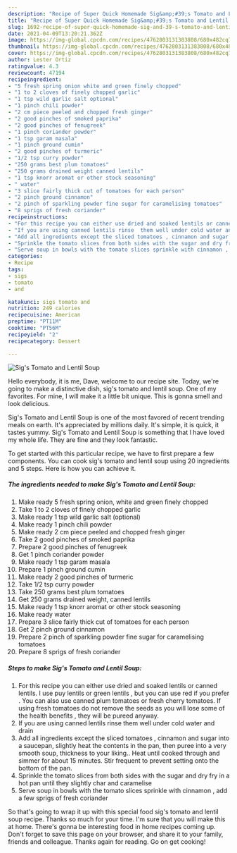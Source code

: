 ```yaml
---
description: "Recipe of Super Quick Homemade Sig&amp;#39;s Tomato and Lentil Soup"
title: "Recipe of Super Quick Homemade Sig&amp;#39;s Tomato and Lentil Soup"
slug: 1692-recipe-of-super-quick-homemade-sig-and-39-s-tomato-and-lentil-soup
date: 2021-04-09T13:20:21.362Z
image: https://img-global.cpcdn.com/recipes/4762803131383808/680x482cq70/sigs-tomato-and-lentil-soup-recipe-main-photo.jpg
thumbnail: https://img-global.cpcdn.com/recipes/4762803131383808/680x482cq70/sigs-tomato-and-lentil-soup-recipe-main-photo.jpg
cover: https://img-global.cpcdn.com/recipes/4762803131383808/680x482cq70/sigs-tomato-and-lentil-soup-recipe-main-photo.jpg
author: Lester Ortiz
ratingvalue: 4.3
reviewcount: 47194
recipeingredient:
- "5 fresh spring onion white and green finely chopped"
- "1 to 2 cloves of finely chopped garlic"
- "1 tsp wild garlic salt optional"
- "1 pinch chili powder"
- "2 cm piece peeled and chopped fresh ginger"
- "2 good pinches of smoked paprika"
- "2 good pinches of fenugreek"
- "1 pinch coriander powder"
- "1 tsp garam masala"
- "1 pinch ground cumin"
- "2 good pinches of turmeric"
- "1/2 tsp curry powder"
- "250 grams best plum tomatoes"
- "250 grams drained weight canned lentils"
- "1 tsp knorr aromat or other stock seasoning"
- " water"
- "3 slice fairly thick cut of tomatoes for each person"
- "2 pinch ground cinnamon"
- "2 pinch of sparkling powder fine sugar for caramelising tomatoes"
- "8 sprigs of fresh coriander"
recipeinstructions:
- "For this recipe you can either use dried and soaked lentils or canned  lentils. I use puy lentils or green lentils , but you can use red if you prefer . You can also use canned plum tomatoes or fresh cherry tomatoes. If using fresh tomatoes do not remove the seeds as you will lose some of the health benefits , they will be pureed anyway."
- "If you are using canned lentils rinse  them well under cold water and drain"
- "Add all ingredients except the sliced tomatoes , cinnamon and sugar into a saucepan, slightly heat the contents in the pan, then puree into a very smooth soup, thickness to your liking.. Heat until  cooked through and simmer for about 15 minutes. Stir frequent  to prevent setting onto the bottom of the pan."
- "Sprinkle the tomato slices from both sides with the sugar and dry fry in a hot pan until they slightly char and caramelise"
- "Serve soup in bowls with the tomato slices sprinkle with cinnamon , add a few sprigs of fresh coriander"
categories:
- Recipe
tags:
- sigs
- tomato
- and

katakunci: sigs tomato and 
nutrition: 249 calories
recipecuisine: American
preptime: "PT11M"
cooktime: "PT56M"
recipeyield: "2"
recipecategory: Dessert

---
```



![Sig&#39;s Tomato and Lentil Soup](https://img-global.cpcdn.com/recipes/4762803131383808/680x482cq70/sigs-tomato-and-lentil-soup-recipe-main-photo.jpg)

Hello everybody, it is me, Dave, welcome to our recipe site. Today, we're going to make a distinctive dish, sig&#39;s tomato and lentil soup. One of my favorites. For mine, I will make it a little bit unique. This is gonna smell and look delicious.

Sig&#39;s Tomato and Lentil Soup is one of the most favored of recent trending meals on earth. It's appreciated by millions daily. It's simple, it is quick, it tastes yummy. Sig&#39;s Tomato and Lentil Soup is something that I have loved my whole life. They are fine and they look fantastic.




To get started with this particular recipe, we have to first prepare a few components. You can cook sig&#39;s tomato and lentil soup using 20 ingredients and 5 steps. Here is how you can achieve it.

<!--inarticleads1-->

##### The ingredients needed to make Sig&#39;s Tomato and Lentil Soup:

1. Make ready 5 fresh spring onion, white and green finely chopped
1. Take 1 to 2 cloves of finely chopped garlic
1. Make ready 1 tsp wild garlic salt (optional)
1. Make ready 1 pinch chili powder
1. Make ready 2 cm piece peeled and chopped fresh ginger
1. Take 2 good pinches of smoked paprika
1. Prepare 2 good pinches of fenugreek
1. Get 1 pinch coriander powder
1. Make ready 1 tsp garam masala
1. Prepare 1 pinch ground cumin
1. Make ready 2 good pinches of turmeric
1. Take 1/2 tsp curry powder
1. Take 250 grams best plum tomatoes
1. Get 250 grams drained weight, canned lentils
1. Make ready 1 tsp knorr aromat or other stock seasoning
1. Make ready  water
1. Prepare 3 slice fairly thick cut of tomatoes for each person
1. Get 2 pinch ground cinnamon
1. Prepare 2 pinch of sparkling powder fine sugar for caramelising tomatoes
1. Prepare 8 sprigs of fresh coriander




<!--inarticleads2-->

##### Steps to make Sig&#39;s Tomato and Lentil Soup:

1. For this recipe you can either use dried and soaked lentils or canned  lentils. I use puy lentils or green lentils , but you can use red if you prefer . You can also use canned plum tomatoes or fresh cherry tomatoes. If using fresh tomatoes do not remove the seeds as you will lose some of the health benefits , they will be pureed anyway.
1. If you are using canned lentils rinse  them well under cold water and drain
1. Add all ingredients except the sliced tomatoes , cinnamon and sugar into a saucepan, slightly heat the contents in the pan, then puree into a very smooth soup, thickness to your liking.. Heat until  cooked through and simmer for about 15 minutes. Stir frequent  to prevent setting onto the bottom of the pan.
1. Sprinkle the tomato slices from both sides with the sugar and dry fry in a hot pan until they slightly char and caramelise
1. Serve soup in bowls with the tomato slices sprinkle with cinnamon , add a few sprigs of fresh coriander




So that's going to wrap it up with this special food sig&#39;s tomato and lentil soup recipe. Thanks so much for your time. I'm sure that you will make this at home. There's gonna be interesting food in home recipes coming up. Don't forget to save this page on your browser, and share it to your family, friends and colleague. Thanks again for reading. Go on get cooking!
